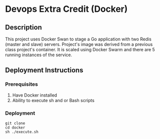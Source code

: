 # Devops Extra Credit (Docker)
## Description
This project uses Docker Swan to stage a Go application with two Redis (master and slave) servers. Project's image was derived from a previous class project's container. It is scaled using Docker Swarm and there are 5 running instances of the service. 
## Deployment Instructions
### Prerequisites
1. Have Docker installed
2. Ability to execute sh and or Bash scripts
### Deployment
    git clone 
    cd docker
    sh ./execute.sh
